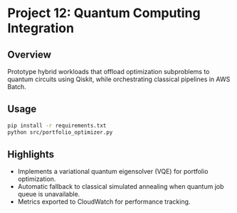 # Project 12: Quantum Computing Integration

## Overview
Prototype hybrid workloads that offload optimization subproblems to quantum circuits using Qiskit, while orchestrating classical pipelines in AWS Batch.

## Usage
```bash
pip install -r requirements.txt
python src/portfolio_optimizer.py
```

## Highlights
- Implements a variational quantum eigensolver (VQE) for portfolio optimization.
- Automatic fallback to classical simulated annealing when quantum job queue is unavailable.
- Metrics exported to CloudWatch for performance tracking.
